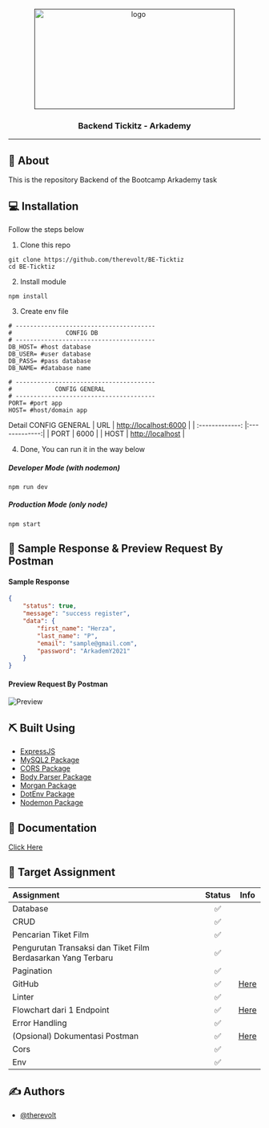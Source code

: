 <p align="center">
  <a href="" rel="noopener">
 <img width=400px height=200px src="https://124135-361502-raikfcquaxqncofqfm.stackpathdns.com/asset/img/banners/blog/rest_api.png" alt="logo"></a>
</p>

<h3 align="center">Backend Tickitz - Arkademy</h3>

---

## 🧐 About
This is the repository Backend of the Bootcamp Arkademy task


## 💻 Installation

Follow the steps below

1. Clone this repo
```
git clone https://github.com/therevolt/BE-Ticktiz
cd BE-Ticktiz
```

2. Install module
```
npm install
```

3. Create env file
```
# ---------------------------------------
#               CONFIG DB
# ---------------------------------------
DB_HOST= #host database
DB_USER= #user database
DB_PASS= #pass database
DB_NAME= #database name

# ---------------------------------------
#            CONFIG GENERAL
# ---------------------------------------
PORT= #port app
HOST= #host/domain app
```
Detail CONFIG GENERAL
| URL | [http://localhost:6000]() |
| :-------------: |:-------------:|
| PORT | 6000 |
| HOST | [http://localhost]() |

4. Done, You can run it in the way below
##### Developer Mode (with nodemon)
```
npm run dev
```
##### Production Mode (only node)
```
npm start
```

## 🔖 Sample Response & Preview Request By Postman
#### Sample Response
```json
{
    "status": true,
    "message": "success register",
    "data": {
        "first_name": "Herza",
        "last_name": "P",
        "email": "sample@gmail.com",
        "password": "ArkademY2021"
    }
}
```

#### Preview Request By Postman
![Preview](https://i.ibb.co/McdR01S/sample.png)

## ⛏️ Built Using

- [ExpressJS](https://expressjs.com)
- [MySQL2 Package](https://www.npmjs.com/package/mysql2)
- [CORS Package](https://www.npmjs.com/package/cors)
- [Body Parser Package](https://www.npmjs.com/package/body-parser)
- [Morgan Package](https://www.npmjs.com/package/morgan)
- [DotEnv Package](https://www.npmjs.com/package/dotenv)
- [Nodemon Package](https://www.npmjs.com/package/nodemon)


## 💭 Documentation

[Click Here](https://documenter.getpostman.com/view/10780576/Tz5jeLFz#de35d897-0209-4a28-b9d3-cd2225756a85)


## 🎯 Target Assignment
|Assignment | Status | Info |
|:---------|:-------:|:----:|
|Database|✅||
|CRUD|✅||
|Pencarian Tiket Film|✅||
|Pengurutan Transaksi dan Tiket Film Berdasarkan Yang Terbaru|✅||
|Pagination|✅||
|GitHub|✅|[Here](https://github.com/therevolt/BE-Ticktiz)|
|Linter|✅||
|Flowchart dari 1 Endpoint|✅|[Here](https://drive.google.com/drive/folders/1E4yWNIxbCZDeedrTu19iAa30sN_PQqkz?usp=sharing)
|Error Handling|✅||
|(Opsional) Dokumentasi Postman|✅|[Here](https://documenter.getpostman.com/view/10780576/Tz5jeLFz#780297f5-2766-41f8-adce-21ec23b0e0b7)
|Cors|✅|
|Env|✅|


## ✍️ Authors

- [@therevolt](https://github.com/therevolt)
